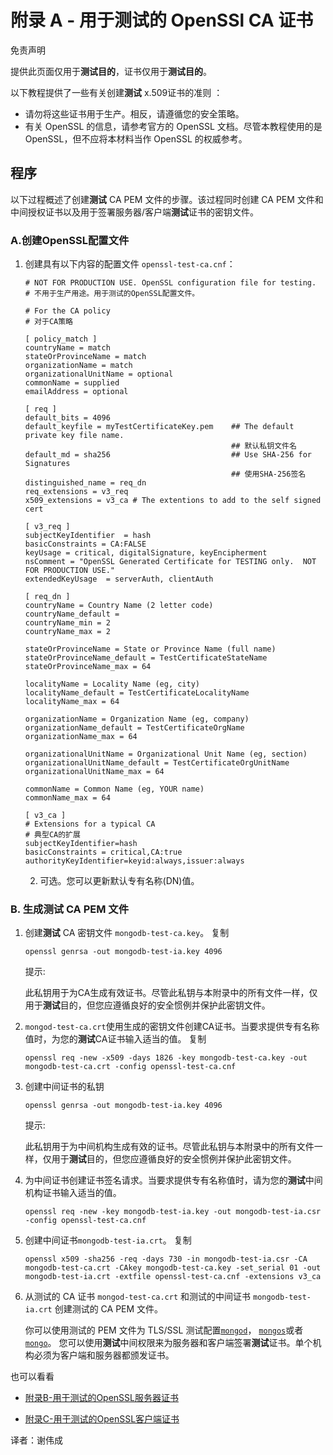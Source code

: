 # 附录 A - 用于测试的 OpenSSl CA 证书


免责声明

提供此页面仅用于**测试目的**，证书仅用于**测试目的**。

以下教程提供了一些有关创建**测试** x.509证书的准则 ：

* 请勿将这些证书用于生产。相反，请遵循您的安全策略。
* 有关 OpenSSL 的信息，请参考官方的 OpenSSL 文档。尽管本教程使用的是 OpenSSL，但不应将本材料当作 OpenSSL 的权威参考。

## 程序

以下过程概述了创建**测试** CA PEM 文件的步骤。该过程同时创建 CA PEM 文件和中间授权证书以及用于签署服务器/客户端**测试**证书的密钥文件。

### A.创建OpenSSL配置文件

1. 创建具有以下内容的配置文件 `openssl-test-ca.cnf`：
   ```
   # NOT FOR PRODUCTION USE. OpenSSL configuration file for testing.
   # 不用于生产用途。用于测试的OpenSSL配置文件。
   
   # For the CA policy
   # 对于CA策略
   
   [ policy_match ]
   countryName = match
   stateOrProvinceName = match
   organizationName = match
   organizationalUnitName = optional
   commonName = supplied
   emailAddress = optional
   
   [ req ]
   default_bits = 4096
   default_keyfile = myTestCertificateKey.pem    ## The default private key file name. 
                                                 ## 默认私钥文件名
   default_md = sha256                           ## Use SHA-256 for Signatures
                                                 ## 使用SHA-256签名
   distinguished_name = req_dn
   req_extensions = v3_req
   x509_extensions = v3_ca # The extentions to add to the self signed cert
   
   [ v3_req ]
   subjectKeyIdentifier  = hash
   basicConstraints = CA:FALSE
   keyUsage = critical, digitalSignature, keyEncipherment
   nsComment = "OpenSSL Generated Certificate for TESTING only.  NOT FOR PRODUCTION USE."
   extendedKeyUsage  = serverAuth, clientAuth
   
   [ req_dn ]
   countryName = Country Name (2 letter code)
   countryName_default =
   countryName_min = 2
   countryName_max = 2
   
   stateOrProvinceName = State or Province Name (full name)
   stateOrProvinceName_default = TestCertificateStateName
   stateOrProvinceName_max = 64
   
   localityName = Locality Name (eg, city)
   localityName_default = TestCertificateLocalityName
   localityName_max = 64
   
   organizationName = Organization Name (eg, company)
   organizationName_default = TestCertificateOrgName
   organizationName_max = 64
   
   organizationalUnitName = Organizational Unit Name (eg, section)
   organizationalUnitName_default = TestCertificateOrgUnitName
   organizationalUnitName_max = 64
   
   commonName = Common Name (eg, YOUR name)
   commonName_max = 64
   
   [ v3_ca ]
   # Extensions for a typical CA
   # 典型CA的扩展
   subjectKeyIdentifier=hash
   basicConstraints = critical,CA:true
   authorityKeyIdentifier=keyid:always,issuer:always
   ```
   2. 可选。您可以更新默认专有名称(DN)值。

### B. 生成测试 CA PEM 文件


1. 创建**测试** CA 密钥文件 `mongodb-test-ca.key`。
   复制

   ```
   openssl genrsa -out mongodb-test-ia.key 4096
   ```
   提示:

   此私钥用于为CA生成有效证书。尽管此私钥与本附录中的所有文件一样，仅用于**测试**目的，但您应遵循良好的安全惯例并保护此密钥文件。
2. `mongod-test-ca.crt`使用生成的密钥文件创建CA证书。当要求提供专有名称值时，为您的**测试**CA证书输入适当的值。
   复制

   ```
   openssl req -new -x509 -days 1826 -key mongodb-test-ca.key -out mongodb-test-ca.crt -config openssl-test-ca.cnf
   ```
3. 创建中间证书的私钥
   ```
   openssl genrsa -out mongodb-test-ia.key 4096
   ```
   提示: 

   此私钥用于为中间机构生成有效的证书。尽管此私钥与本附录中的所有文件一样，仅用于**测试**目的，但您应遵循良好的安全惯例并保护此密钥文件。
4. 为中间证书创建证书签名请求。当要求提供专有名称值时，请为您的**测试**中间机构证书输入适当的值。

   ```
   openssl req -new -key mongodb-test-ia.key -out mongodb-test-ia.csr -config openssl-test-ca.cnf
   ```
5. 创建中间证书`mongodb-test-ia.crt`。
   复制
   ```
   openssl x509 -sha256 -req -days 730 -in mongodb-test-ia.csr -CA mongodb-test-ca.crt -CAkey mongodb-test-ca.key -set_serial 01 -out mongodb-test-ia.crt -extfile openssl-test-ca.cnf -extensions v3_ca
   ```
6. 从测试的 CA 证书 `mongod-test-ca.crt` 和测试的中间证书 `mongodb-test-ia.crt` 创建测试的 CA PEM 文件。

   你可以使用测试的 PEM 文件为 TLS/SSL 测试配置[`mongod`](https://docs.mongodb.com/manual/reference/program/mongod/#bin.mongod)， [`mongos`](https://docs.mongodb.com/manual/reference/program/mongos/#bin.mongos)或者[`mongo`](https://docs.mongodb.com/manual/reference/program/mongo/#bin.mongo)。
   您可以使用**测试**中间权限来为服务器和客户端签署**测试**证书。单个机构必须为客户端和服务器都颁发证书。

也可以看看

* [附录B-用于测试的OpenSSL服务器证书](https://docs.mongodb.com/manual/appendix/security/appendixB-openssl-server/#appendix-server-certificate)

- [附录C-用于测试的OpenSSL客户端证书](https://docs.mongodb.com/manual/appendix/security/appendixC-openssl-client/#appendix-client-certificate) 


译者：谢伟成

